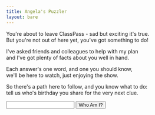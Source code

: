 ```yaml
---
title: Angela's Puzzler
layout: bare
---
```


You're about to leave ClassPass - sad but exciting it's true.<br>
But you're not out of here yet, you've got something to do!

I've asked friends and colleagues to help with my plan<br>
and I've got plenty of facts about you well in hand.

Each answer's one word, and one you should know,<br>
we'll be here to watch, just enjoying the show.

So there's a path here to follow, and you know what to do:<br>
tell us who's birthday you share for the very next clue.

<input id="guess" name="guess" />
<input type="button" value="Who Am I?" onclick="window.open('/puzzle/angela/' + document.getElementById('guess').value)" />

